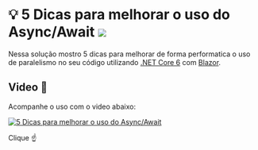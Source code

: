 # :bulb: 5 Dicas para melhorar o uso do Async/Await ![](https://cdn.rawgit.com/sindresorhus/awesome/d7305f38d29fed78fa85652e3a63e154dd8e8829/media/badge.svg)

Nessa solução mostro 5 dicas para melhorar de forma performatica o uso de paralelismo no seu código utilizando [.NET Core 6](https://github.com/dotnet/aspnetcore) com [Blazor](https://dotnet.microsoft.com/en-us/apps/aspnet/web-apps/blazor).




## Video :movie_camera:

Acompanhe o uso com o video abaixo:

[![5 Dicas para melhorar o uso do Async/Await](https://i3.ytimg.com/vi/NfgFbU9jVFc/maxresdefault.jpg)](https://www.youtube.com/watch?v=NfgFbU9jVFc)

Clique :point_up:
